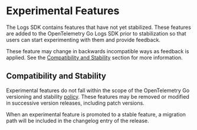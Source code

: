 # Experimental Features

The Logs SDK contains features that have not yet stabilized.
These features are added to the OpenTelemetry Go Logs SDK prior to stabilization so that users can start experimenting with them and provide feedback.

These feature may change in backwards incompatible ways as feedback is applied.
See the [Compatibility and Stability](#compatibility-and-stability) section for more information.

## Compatibility and Stability

Experimental features do not fall within the scope of the OpenTelemetry Go versioning and stability [policy](../../../VERSIONING.md).
These features may be removed or modified in successive version releases, including patch versions.

When an experimental feature is promoted to a stable feature, a migration path will be included in the changelog entry of the release.
